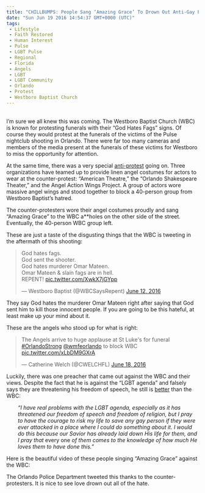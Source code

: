 ```yaml
---
title: "CHILLBUMPS: People Sang ‘Amazing Grace’ To Drown Out Anti-Gay Protesters At Orlando Funerals"
date: "Sun Jun 19 2016 14:54:37 GMT+0000 (UTC)"
tags: 
 - Lifestyle
 - Faith Restored
 - Human Interest
 - Pulse
 - LGBT Pulse
 - Regional
 - Florida
 - Angels
 - LGBT
 - LGBT Community
 - Orlando
 - Protest
 - Westboro Baptist Church
---
```

<p><!--OffDef--></p><p><!--Ads1--><br>
I&#x2019;m sure we all knew this was coming. The Westboro Baptist Church (WBC) is known for protesting funerals with their &#x201C;God Hates Fags&#x201D; signs. Of course they would protest at the funerals of the victims of the Pulse nightclub shooting in Orlando. There were far too many cameras and members of the media present at the funerals of these victims for Westboro to miss the opportunity for attention.</p><p>At the same time, there was a very special <a href="http://accidentalbear.com/angels-being-made-to-block-westboro-baptist-churchs-protest-at-orlando-memorial/" onclick="__gaTracker(&apos;send&apos;, &apos;event&apos;, &apos;outbound-article&apos;, &apos;http://accidentalbear.com/angels-being-made-to-block-westboro-baptist-churchs-protest-at-orlando-memorial/&apos;, &apos;anti-protest&apos;);" target="_blank">anti-protest</a> going on. Three organizations have teamed up to provide linen angel costumes for actors to wear at the counter-protest:&#xA0;&#x201C;American Theatre,&#x201D;<em>&#xA0;</em>the&#xA0;&#x201C;Orlando Shakespeare Theater,&#x201D;<em>&#xA0;</em>and<em>&#xA0;</em>the Angel Action Wings Project. A group of actors wore massive angel wings and stood together&#xA0;to block a 40-person group from Westboro Baptist&#x2019;s hatred.</p><p>The counter-protesters wore their angel costumes proudly and sang &#x201C;Amazing Grace&#x201D; to the WBC a**holes on the other side of the street. Eventually, the 40-person WBC group left.</p><p>These are just a taste of the disgusting things that the WBC is tweeting in the aftermath of this shooting:</p><blockquote class="twitter-tweet" data-width="500"><p lang="en" dir="ltr">God hates fags.<br>God sent the shooter.<br>God hates murderer Omar Mateen.<br>Omar Mateen &amp; slain fags are in hell.<br>REPENT! <a href="https://t.co/XwkX7jGYpp" onclick="__gaTracker(&apos;send&apos;, &apos;event&apos;, &apos;outbound-article&apos;, &apos;https://t.co/XwkX7jGYpp&apos;, &apos;pic.twitter.com/XwkX7jGYpp&apos;);">pic.twitter.com/XwkX7jGYpp</a></p>
<p>&#x2014; Westboro Baptist (@WBCSaysRepent) <a href="https://twitter.com/WBCSaysRepent/status/742062884859973633" onclick="__gaTracker(&apos;send&apos;, &apos;event&apos;, &apos;outbound-article&apos;, &apos;https://twitter.com/WBCSaysRepent/status/742062884859973633&apos;, &apos;June 12, 2016&apos;);">June 12, 2016</a></p></blockquote><p><script async src="//platform.twitter.com/widgets.js" charset="utf-8"></script></p><p>They say God hates the murderer Omar Mateen right after saying that God sent him to kill those innocent people. If you are going to be this hateful, at least make up your mind about it.</p><p>These are the angels who stood up for what is right:</p><blockquote class="twitter-tweet" data-width="500"><p lang="en" dir="ltr">The Angels arrive to huge applause at St Luke&apos;s for funeral <a href="https://twitter.com/hashtag/OrlandoStrong?src=hash" onclick="__gaTracker(&apos;send&apos;, &apos;event&apos;, &apos;outbound-article&apos;, &apos;https://twitter.com/hashtag/OrlandoStrong?src=hash&apos;, &apos;#OrlandoStrong&apos;);">#OrlandoStrong</a> <a href="https://twitter.com/wmfeorlando" onclick="__gaTracker(&apos;send&apos;, &apos;event&apos;, &apos;outbound-article&apos;, &apos;https://twitter.com/wmfeorlando&apos;, &apos;@wmfeorlando&apos;);">@wmfeorlando</a> to block WBC <a href="https://t.co/xLbDM9GXrA" onclick="__gaTracker(&apos;send&apos;, &apos;event&apos;, &apos;outbound-article&apos;, &apos;https://t.co/xLbDM9GXrA&apos;, &apos;pic.twitter.com/xLbDM9GXrA&apos;);">pic.twitter.com/xLbDM9GXrA</a></p>
<p>&#x2014; Catherine Welch (@CWELCHFL) <a href="https://twitter.com/CWELCHFL/status/744169774196850688" onclick="__gaTracker(&apos;send&apos;, &apos;event&apos;, &apos;outbound-article&apos;, &apos;https://twitter.com/CWELCHFL/status/744169774196850688&apos;, &apos;June 18, 2016&apos;);">June 18, 2016</a></p></blockquote><p><script async src="//platform.twitter.com/widgets.js" charset="utf-8"></script></p><p>Luckily, there was one preacher that came out against the WBC and their views. Despite the fact that he is against the &#x201C;LGBT agenda&#x201D; and falsely says they are threatening his freedom of speech, he still is <a href="http://www.inquisitr.com/3213076/westboro-baptist-church-criticized-by-christians-as-they-protest-orlando-shooting-victims-funerals/" onclick="__gaTracker(&apos;send&apos;, &apos;event&apos;, &apos;outbound-article&apos;, &apos;http://www.inquisitr.com/3213076/westboro-baptist-church-criticized-by-christians-as-they-protest-orlando-shooting-victims-funerals/&apos;, &apos;better&apos;);" target="_blank">better</a> than the WBC:</p><p style="padding-left: 30px;"><em>&#x201C;I have real problems with the LGBT agenda, especially as it has threatened our freedom of speech and freedom of religion, but I pray to have the courage to risk my life to save any gay person if they were ever attacked in a place where I could do something about it. I would do this because our Savior has already laid down His life for them, and I pray that </em>every one<em> of them comes to the knowledge of how much He loves them to have done this.&#x201D;</em></p><p>Here is the beautiful video of these people singing &#x201C;Amazing Grace&#x201D; against the WBC:</p><p><!--Ads2--></p><p><script async src="//platform.twitter.com/widgets.js" charset="utf-8"></script></p><p>The Orlando Police Department tweeted this thanks to the counter-protesters. It is nice to see love drown out all of the hate.</p>